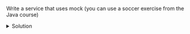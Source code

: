 Write a service that uses mock (you can use a soccer exercise from the Java course)

<details>
  <summary>
    Solution
  </summary>

```java
import org.junit.jupiter.api.Test;
import org.mockito.Mockito;

import static org.mockito.Mockito.*;

public class SoccerServiceTest {
    @Test
    public void createTeamTest() {
        NameGenerator nameGenerator = mock(NameGenerator.class);
        when(nameGenerator.generateName())
                          .thenReturn("Player 1", "Player 2", "Player 3");

        SoccerService soccerService = new SoccerService(nameGenerator);
        Team team = soccerService.createTeam("Test Team", 1, 2, 3, 4);
        // Assertions or verifications based on the expected behavior
        // ...
    }
    // More test cases...
}
```
</details>